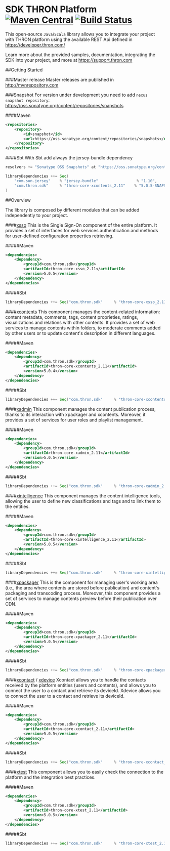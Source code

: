 SDK THRON Platform [![Maven Central](https://maven-badges.herokuapp.com/maven-central/com.thron.sdk/thron-sdk-java/badge.svg)](http://search.maven.org/#search%7Cga%7C1%7Ccom.thron.sdk) [![Build Status](https://travis-ci.org/thron-com/thron-sdk-java.svg)](https://travis-ci.org/thron-com/thron-sdk-java)
==============

This open-source `Java`/`Scala` library allows you to integrate your project with THRON platform using the available REST Api defined in https://developer.thron.com/

Learn more about the provided samples, documentation, integrating the SDK into your project, and more at https://support.thron.com

##Getting Started

###Master release
Master releases are published in http://mvnrepository.com

###Snapshot
For version under development you need to add `nexus snapshot repository`: https://oss.sonatype.org/content/repositories/snapshots

####Maven
```xml
<repositories>
    <repository>
        <id>snapshot</id>
        <url>https://oss.sonatype.org/content/repositories/snapshots</url>
    </repository>
</repositories>
```
####Sbt
With Sbt add always the jersey-bundle dependency
```scala
resolvers += "Sonatype OSS Snapshots" at "https://oss.sonatype.org/content/repositories/snapshots"

libraryDependencies ++= Seq(
    "com.sun.jersey"    % "jersey-bundle"                 % "1.10",
    "com.thron.sdk"     % "thron-core-xcontents_2.11"    % "5.0.5-SNAPSHOT"
)
```

##Overview

The library is composed by different modules that can be added independently to your project.

####[xsso](https://developer.thron.com/#xsso)
This is the Single Sign-On component of the entire platform. It provides a set of interfaces for web services authentication and methods for user-defined configuration properties retrieving.

#####Maven
```xml
<dependencies>
    <dependency>
        <groupId>com.thron.sdk</groupId>
        <artifactId>thron-core-xsso_2.11</artifactId>
        <version>5.0.5</version>
    </dependency>
</dependencies>
```
#####Sbt
```scala
libraryDependencies ++= Seq("com.thron.sdk"     % "thron-core-xsso_2.11"    % "5.0.5")
```

####[xcontents](https://developer.thron.com/#xcontents)
This component manages the content-related information: content metadata, comments, tags, content proprieties, ratings, visualizations and relations with other contents. It provides a set of web services to manage contents within folders, to moderate comments added by other users or to update content's description in different languages.

#####Maven
```xml
<dependencies>
    <dependency>
        <groupId>com.thron.sdk</groupId>
        <artifactId>thron-core-xcontents_2.11</artifactId>
        <version>5.0.4</version>
    </dependency>
</dependencies>
```
#####Sbt
```scala
libraryDependencies ++= Seq("com.thron.sdk"     % "thron-core-xcontents_2.11"    % "5.0.5")
```


####[xadmin](https://developer.thron.com/#xadmin)
This component manages the content publication process, thanks to its interaction with xpackager and xcontents. Moreover, it provides a set of services for user roles and playlist management.

#####Maven
```xml
<dependencies>
    <dependency>
        <groupId>com.thron.sdk</groupId>
        <artifactId>thron-core-xadmin_2.11</artifactId>
        <version>5.0.5</version>
    </dependency>
</dependencies>
```
#####Sbt
```scala
libraryDependencies ++= Seq("com.thron.sdk"     % "thron-core-xadmin_2.11"    % "5.0.5")
```

####[xintelligence](https://developer.thron.com/#xintelligence)
This component manages the content intelligence tools, allowing the user to define new classifications and tags and to link them to the entities.

#####Maven
```xml
<dependencies>
    <dependency>
        <groupId>com.thron.sdk</groupId>
        <artifactId>thron-core-xintelligence_2.11</artifactId>
        <version>5.0.5</version>
    </dependency>
</dependencies>
```
#####Sbt
```scala
libraryDependencies ++= Seq("com.thron.sdk"     % "thron-core-xintelligence_2.11"    % "5.0.5")
```


####[xpackager](https://developer.thron.com/#xpackager)
This is the component for managing user's working area (i.e., the area where contents are stored before publication) and content's packaging and transcoding process. Moreover, this component provides a set of services to manage contents preview before their publication over CDN.

#####Maven
```xml
<dependencies>
    <dependency>
        <groupId>com.thron.sdk</groupId>
        <artifactId>thron-core-xpackager_2.11</artifactId>
        <version>5.0.5</version>
    </dependency>
</dependencies>
```

#####Sbt
```scala
libraryDependencies ++= Seq("com.thron.sdk"     % "thron-core-xpackager_2.11"    % "5.0.5")
```

####[xcontact](https://developer.thron.com/#xcontact) / [xdevice](https://developer.thron.com/#xdevice)
Xcontact allows you to handle the contacts received by the platform entities (users and contents), and allows you to connect the user to a contact and retrieve its deviceId.
Xdevice allows you to connect the user to a contact and retrieve its deviceId.

#####Maven
```xml
<dependencies>
    <dependency>
        <groupId>com.thron.sdk</groupId>
        <artifactId>thron-core-xcontact_2.11</artifactId>
        <version>5.0.5</version>
    </dependency>
</dependencies>
```
#####Sbt
```scala
libraryDependencies ++= Seq("com.thron.sdk"     % "thron-core-xcontact_2.11"    % "5.0.5")
```

####[xtest](https://developer.thron.com/#xtest)
This component allows you to easily check the connection to the platform and the integration best practices.

#####Maven
```xml
<dependencies>
    <dependency>
        <groupId>com.thron.sdk</groupId>
        <artifactId>thron-core-xtest_2.11</artifactId>
        <version>5.0.5</version>
    </dependency>
</dependencies>
```
#####Sbt
```scala
libraryDependencies ++= Seq("com.thron.sdk"     % "thron-core-xtest_2.11"    % "5.0.5")
```
